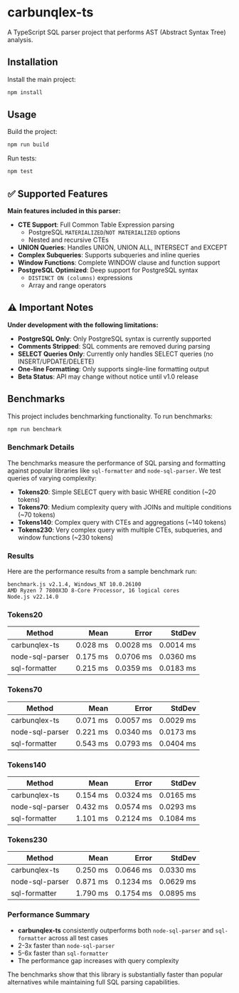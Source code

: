 # carbunqlex-ts

A TypeScript SQL parser project that performs AST (Abstract Syntax Tree) analysis.

## Installation

Install the main project:

```bash
npm install
```

## Usage

Build the project:

```bash
npm run build
```

Run tests:

```bash
npm test
```

## ✅ Supported Features

**Main features included in this parser:**

- **CTE Support**: Full Common Table Expression parsing
  - PostgreSQL `MATERIALIZED`/`NOT MATERIALIZED` options
  - Nested and recursive CTEs
- **UNION Queries**: Handles UNION, UNION ALL, INTERSECT and EXCEPT
- **Complex Subqueries**: Supports subqueries and inline queries
- **Window Functions**: Complete WINDOW clause and function support
- **PostgreSQL Optimized**: Deep support for PostgreSQL syntax
  - `DISTINCT ON (columns)` expressions
  - Array and range operators

## ⚠️ Important Notes

**Under development with the following limitations:**

- **PostgreSQL Only**: Only PostgreSQL syntax is currently supported
- **Comments Stripped**: SQL comments are removed during parsing
- **SELECT Queries Only**: Currently only handles SELECT queries (no INSERT/UPDATE/DELETE)
- **One-line Formatting**: Only supports single-line formatting output
- **Beta Status**: API may change without notice until v1.0 release

## Benchmarks

This project includes benchmarking functionality.
To run benchmarks:

```bash
npm run benchmark
```

### Benchmark Details

The benchmarks measure the performance of SQL parsing and formatting against popular libraries like `sql-formatter` and `node-sql-parser`. We test queries of varying complexity:

- **Tokens20**: Simple SELECT query with basic WHERE condition (~20 tokens)
- **Tokens70**: Medium complexity query with JOINs and multiple conditions (~70 tokens)
- **Tokens140**: Complex query with CTEs and aggregations (~140 tokens)
- **Tokens230**: Very complex query with multiple CTEs, subqueries, and window functions (~230 tokens)

### Results

Here are the performance results from a sample benchmark run:

```
benchmark.js v2.1.4, Windows_NT 10.0.26100
AMD Ryzen 7 7800X3D 8-Core Processor, 16 logical cores
Node.js v22.14.0
```

### Tokens20
| Method                            | Mean       | Error     | StdDev    |
|---------------------------------- |-----------:|----------:|----------:|
| carbunqlex-ts                  |    0.028 ms |  0.0028 ms |  0.0014 ms |
| node-sql-parser                |    0.175 ms |  0.0706 ms |  0.0360 ms |
| sql-formatter                  |    0.215 ms |  0.0359 ms |  0.0183 ms |

### Tokens70
| Method                            | Mean       | Error     | StdDev    |
|---------------------------------- |-----------:|----------:|----------:|
| carbunqlex-ts                  |    0.071 ms |  0.0057 ms |  0.0029 ms |
| node-sql-parser                |    0.221 ms |  0.0340 ms |  0.0173 ms |
| sql-formatter                  |    0.543 ms |  0.0793 ms |  0.0404 ms |

### Tokens140
| Method                            | Mean       | Error     | StdDev    |
|---------------------------------- |-----------:|----------:|----------:|
| carbunqlex-ts                  |    0.154 ms |  0.0324 ms |  0.0165 ms |
| node-sql-parser                |    0.432 ms |  0.0574 ms |  0.0293 ms |
| sql-formatter                  |    1.101 ms |  0.2124 ms |  0.1084 ms |

### Tokens230
| Method                            | Mean       | Error     | StdDev    |
|---------------------------------- |-----------:|----------:|----------:|
| carbunqlex-ts                  |    0.250 ms |  0.0646 ms |  0.0330 ms |
| node-sql-parser                |    0.871 ms |  0.1234 ms |  0.0629 ms |
| sql-formatter                  |    1.790 ms |  0.1754 ms |  0.0895 ms |

### Performance Summary

- **carbunqlex-ts** consistently outperforms both `node-sql-parser` and `sql-formatter` across all test cases
- 2-3x faster than `node-sql-parser`
- 5-6x faster than `sql-formatter` 
- The performance gap increases with query complexity

The benchmarks show that this library is substantially faster than popular alternatives while maintaining full SQL parsing capabilities.